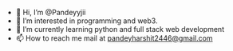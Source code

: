 - 👋 Hi, I’m @Pandeyyjii
- 👀 I’m interested in programming and web3.
- 🌱 I’m currently learning python and full stack web development
- 📫 How to reach me mail at pandeyharshit2446@gmail.com

<!---
Pandeyyjii/Pandeyyjii is a ✨ special ✨ repository because its `README.md` (this file) appears on your GitHub profile.
You can click the Preview link to take a look at your changes.
--->

